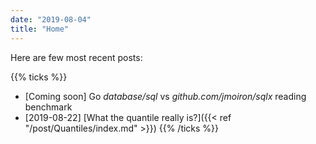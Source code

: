```yaml
---
date: "2019-08-04"
title: "Home"
---
```


Here are few most recent posts:

{{% ticks %}}
* [Coming soon] Go *database/sql* vs *github.com/jmoiron/sqlx* reading
  benchmark
* [2019-08-22] [What the quantile really is?]({{< ref "/post/Quantiles/index.md" >}})
{{% /ticks %}}

